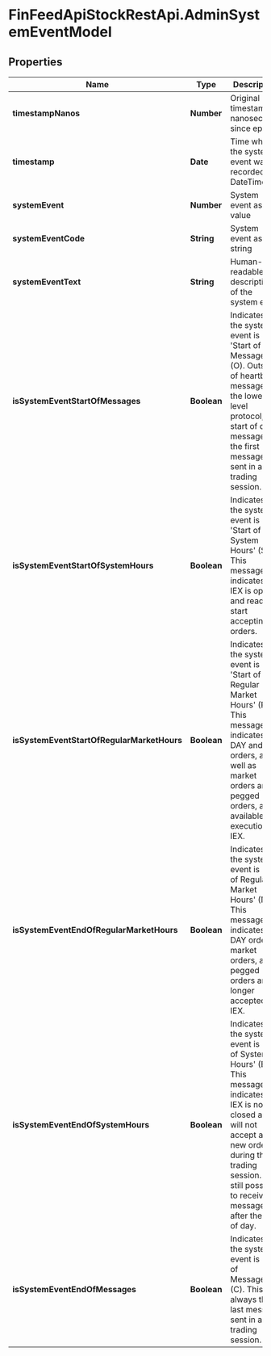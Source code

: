 # FinFeedApiStockRestApi.AdminSystemEventModel

## Properties

Name | Type | Description | Notes
------------ | ------------- | ------------- | -------------
**timestampNanos** | **Number** | Original timestamp in nanoseconds since epoch | [optional] 
**timestamp** | **Date** | Time when the system event was recorded as DateTime | [optional] 
**systemEvent** | **Number** | System event as byte value | [optional] 
**systemEventCode** | **String** | System event as string | [optional] 
**systemEventText** | **String** | Human-readable description of the system event | [optional] 
**isSystemEventStartOfMessages** | **Boolean** | Indicates if the system event is &#39;Start of Messages&#39; (O). Outside of heartbeat messages on the lower level protocol,  the start of day message is the first message sent in any trading session. | [optional] 
**isSystemEventStartOfSystemHours** | **Boolean** | Indicates if the system event is &#39;Start of System Hours&#39; (S). This message indicates that IEX is open and ready to start accepting orders. | [optional] 
**isSystemEventStartOfRegularMarketHours** | **Boolean** | Indicates if the system event is &#39;Start of Regular Market Hours&#39; (R). This message indicates that DAY and GTX orders, as well as market orders and pegged orders,  are available for execution on IEX. | [optional] 
**isSystemEventEndOfRegularMarketHours** | **Boolean** | Indicates if the system event is &#39;End of Regular Market Hours&#39; (M). This message indicates that DAY orders, market orders, and pegged orders  are no longer accepted by IEX. | [optional] 
**isSystemEventEndOfSystemHours** | **Boolean** | Indicates if the system event is &#39;End of System Hours&#39; (E). This message indicates that IEX is now closed and will not accept  any new orders during this trading session. It is still possible  to receive messages after the end of day. | [optional] 
**isSystemEventEndOfMessages** | **Boolean** | Indicates if the system event is &#39;End of Messages&#39; (C). This is always the last message sent in any trading session. | [optional] 


